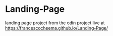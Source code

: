 # Landing-Page
landing page project from the odin project
live at https://francescocheema.github.io/Landing-Page/
